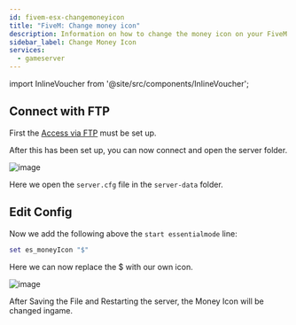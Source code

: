 ```yaml
---
id: fivem-esx-changemoneyicon
title: "FiveM: Change money icon"
description: Information on how to change the money icon on your FiveM server with ESX from ZAP-Hosting - ZAP-Hosting.com documentation
sidebar_label: Change Money Icon
services:
  - gameserver
---
```


import InlineVoucher from '@site/src/components/InlineVoucher';

<InlineVoucher />

## Connect with FTP

First the [Access via FTP](gameserver-ftpaccess.md) must be set up.


After this has been set up, you can now connect and open the server folder.

![image](https://screensaver01.zap-hosting.com/index.php/s/pxEfN8qRjRJGWzN/preview)


Here we open the `server.cfg` file in the `server-data` folder.

## Edit Config

Now we add the following above the `start essentialmode` line:

```Lua
set es_moneyIcon "$"
```

Here we can now replace the $ with our own icon.

![image](https://screensaver01.zap-hosting.com/index.php/s/gYapTyixG98AQo5/preview)


After Saving the File and Restarting the server, the Money Icon will be changed ingame.
